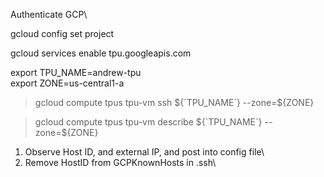 
Authenticate GCP\

gcloud config set project <project-ID>

gcloud services enable tpu.googleapis.com
  
  
export TPU_NAME=andrew-tpu \
export ZONE=us-central1-a

> gcloud compute tpus tpu-vm ssh ${`TPU_NAME`} --zone=${ZONE} 

> gcloud compute tpus tpu-vm describe ${`TPU_NAME`}  --zone=${ZONE} 

1) Observe Host ID, and external IP, and post into config file\
2) Remove HostID from GCPKnownHosts in .ssh\
